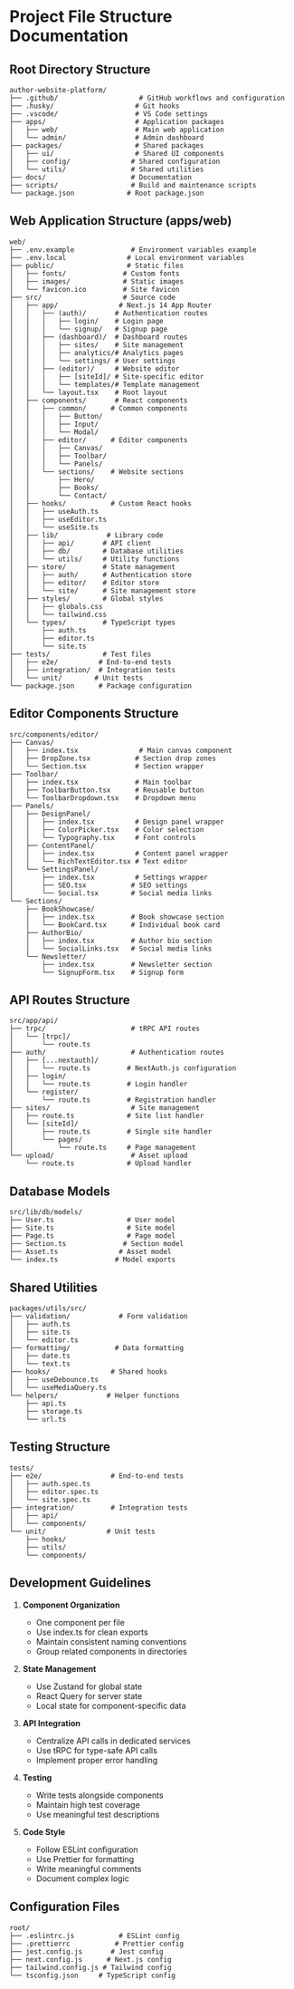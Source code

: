 # Project File Structure Documentation

## Root Directory Structure

```
author-website-platform/
├── .github/                    # GitHub workflows and configuration
├── .husky/                    # Git hooks
├── .vscode/                   # VS Code settings
├── apps/                      # Application packages
│   ├── web/                   # Main web application
│   └── admin/                 # Admin dashboard
├── packages/                  # Shared packages
│   ├── ui/                    # Shared UI components
│   ├── config/               # Shared configuration
│   └── utils/                # Shared utilities
├── docs/                     # Documentation
├── scripts/                  # Build and maintenance scripts
└── package.json             # Root package.json
```

## Web Application Structure (apps/web)

```
web/
├── .env.example              # Environment variables example
├── .env.local               # Local environment variables
├── public/                  # Static files
│   ├── fonts/              # Custom fonts
│   ├── images/             # Static images
│   └── favicon.ico         # Site favicon
├── src/                    # Source code
│   ├── app/               # Next.js 14 App Router
│   │   ├── (auth)/       # Authentication routes
│   │   │   ├── login/    # Login page
│   │   │   └── signup/   # Signup page
│   │   ├── (dashboard)/  # Dashboard routes
│   │   │   ├── sites/    # Site management
│   │   │   ├── analytics/# Analytics pages
│   │   │   └── settings/ # User settings
│   │   ├── (editor)/     # Website editor
│   │   │   ├── [siteId]/ # Site-specific editor
│   │   │   └── templates/# Template management
│   │   └── layout.tsx    # Root layout
│   ├── components/       # React components
│   │   ├── common/      # Common components
│   │   │   ├── Button/
│   │   │   ├── Input/
│   │   │   └── Modal/
│   │   ├── editor/      # Editor components
│   │   │   ├── Canvas/
│   │   │   ├── Toolbar/
│   │   │   └── Panels/
│   │   └── sections/    # Website sections
│   │       ├── Hero/
│   │       ├── Books/
│   │       └── Contact/
│   ├── hooks/           # Custom React hooks
│   │   ├── useAuth.ts
│   │   ├── useEditor.ts
│   │   └── useSite.ts
│   ├── lib/            # Library code
│   │   ├── api/       # API client
│   │   ├── db/        # Database utilities
│   │   └── utils/     # Utility functions
│   ├── store/         # State management
│   │   ├── auth/      # Authentication store
│   │   ├── editor/    # Editor store
│   │   └── site/      # Site management store
│   ├── styles/        # Global styles
│   │   ├── globals.css
│   │   └── tailwind.css
│   └── types/         # TypeScript types
│       ├── auth.ts
│       ├── editor.ts
│       └── site.ts
├── tests/             # Test files
│   ├── e2e/          # End-to-end tests
│   ├── integration/  # Integration tests
│   └── unit/        # Unit tests
└── package.json      # Package configuration
```

## Editor Components Structure

```
src/components/editor/
├── Canvas/
│   ├── index.tsx               # Main canvas component
│   ├── DropZone.tsx           # Section drop zones
│   └── Section.tsx            # Section wrapper
├── Toolbar/
│   ├── index.tsx              # Main toolbar
│   ├── ToolbarButton.tsx      # Reusable button
│   └── ToolbarDropdown.tsx    # Dropdown menu
├── Panels/
│   ├── DesignPanel/
│   │   ├── index.tsx          # Design panel wrapper
│   │   ├── ColorPicker.tsx    # Color selection
│   │   └── Typography.tsx     # Font controls
│   ├── ContentPanel/
│   │   ├── index.tsx          # Content panel wrapper
│   │   └── RichTextEditor.tsx # Text editor
│   └── SettingsPanel/
│       ├── index.tsx          # Settings wrapper
│       ├── SEO.tsx           # SEO settings
│       └── Social.tsx        # Social media links
└── Sections/
    ├── BookShowcase/
    │   ├── index.tsx         # Book showcase section
    │   └── BookCard.tsx      # Individual book card
    ├── AuthorBio/
    │   ├── index.tsx         # Author bio section
    │   └── SocialLinks.tsx   # Social media links
    └── Newsletter/
        ├── index.tsx         # Newsletter section
        └── SignupForm.tsx    # Signup form
```

## API Routes Structure

```
src/app/api/
├── trpc/                     # tRPC API routes
│   └── [trpc]/
│       └── route.ts
├── auth/                     # Authentication routes
│   ├── [...nextauth]/
│   │   └── route.ts         # NextAuth.js configuration
│   ├── login/
│   │   └── route.ts         # Login handler
│   └── register/
│       └── route.ts         # Registration handler
├── sites/                    # Site management
│   ├── route.ts             # Site list handler
│   └── [siteId]/
│       ├── route.ts         # Single site handler
│       └── pages/
│           └── route.ts     # Page management
└── upload/                   # Asset upload
    └── route.ts             # Upload handler
```

## Database Models

```
src/lib/db/models/
├── User.ts                  # User model
├── Site.ts                  # Site model
├── Page.ts                  # Page model
├── Section.ts              # Section model
├── Asset.ts               # Asset model
└── index.ts              # Model exports
```

## Shared Utilities

```
packages/utils/src/
├── validation/            # Form validation
│   ├── auth.ts
│   ├── site.ts
│   └── editor.ts
├── formatting/           # Data formatting
│   ├── date.ts
│   └── text.ts
├── hooks/               # Shared hooks
│   ├── useDebounce.ts
│   └── useMediaQuery.ts
└── helpers/            # Helper functions
    ├── api.ts
    ├── storage.ts
    └── url.ts
```

## Testing Structure

```
tests/
├── e2e/                 # End-to-end tests
│   ├── auth.spec.ts
│   ├── editor.spec.ts
│   └── site.spec.ts
├── integration/         # Integration tests
│   ├── api/
│   └── components/
└── unit/               # Unit tests
    ├── hooks/
    ├── utils/
    └── components/
```

## Development Guidelines

1. **Component Organization**
   - One component per file
   - Use index.ts for clean exports
   - Maintain consistent naming conventions
   - Group related components in directories

2. **State Management**
   - Use Zustand for global state
   - React Query for server state
   - Local state for component-specific data

3. **API Integration**
   - Centralize API calls in dedicated services
   - Use tRPC for type-safe API calls
   - Implement proper error handling

4. **Testing**
   - Write tests alongside components
   - Maintain high test coverage
   - Use meaningful test descriptions

5. **Code Style**
   - Follow ESLint configuration
   - Use Prettier for formatting
   - Write meaningful comments
   - Document complex logic

## Configuration Files

```
root/
├── .eslintrc.js           # ESLint config
├── .prettierrc           # Prettier config
├── jest.config.js       # Jest config
├── next.config.js      # Next.js config
├── tailwind.config.js # Tailwind config
└── tsconfig.json     # TypeScript config